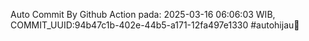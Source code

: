 Auto Commit By Github Action pada: 2025-03-16 06:06:03 WIB, COMMIT_UUID:94b47c1b-402e-44b5-a171-12fa497e1330 #autohijau🗿
